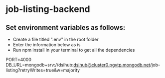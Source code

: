 # job-listing-backend

## Set environment variables as follows:
- Create a file titled ".env" in the root folder
- Enter the information below as is
- Run npm install in your terminal to get all the dependencies


PORT=4000
DB_URL=mongodb+srv://dsihub:dsihub@cluster0.pgvtp.mongodb.net/job-listing?retryWrites=true&w=majority
